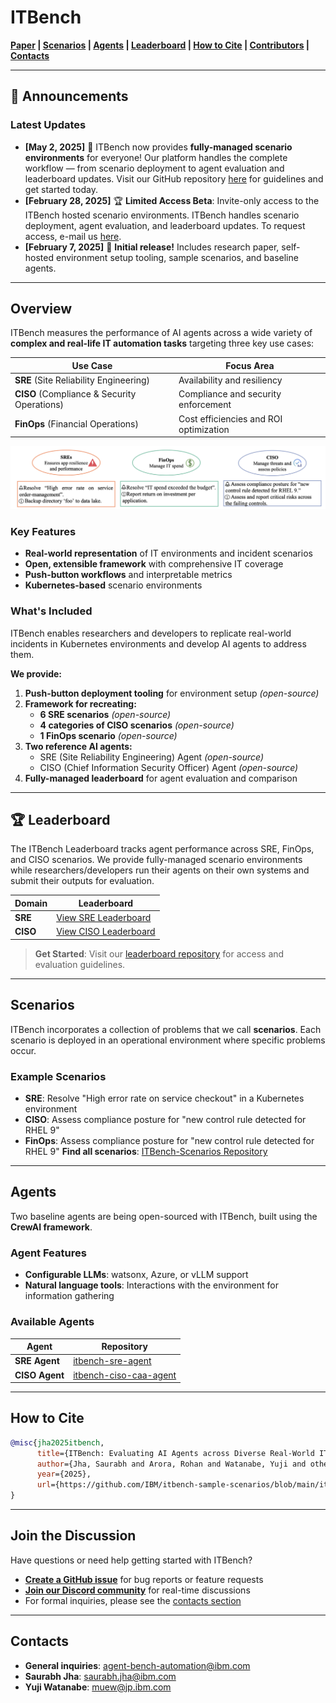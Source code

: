 # ITBench

**[Paper](./it_bench_arxiv.pdf) | [Scenarios](#scenarios) | [Agents](#agents) | [Leaderboard](#leaderboard) | [How to Cite](#how-to-cite) | [Contributors](./CONTRIBUTORS.md) | [Contacts](#contacts)**

---

## 📢 Announcements

### Latest Updates
- **[May 2, 2025]** 🚀 ITBench now provides **fully-managed scenario environments** for everyone! Our platform handles the complete workflow — from scenario deployment to agent evaluation and leaderboard updates. Visit our GitHub repository [here](https://github.com/ibm/ITBench-Leaderboard) for guidelines and get started today.
- **[February 28, 2025]** 🏆 **Limited Access Beta**: Invite-only access to the ITBench hosted scenario environments. ITBench handles scenario deployment, agent evaluation, and leaderboard updates. To request access, e-mail us [here](agent-bench-automation@ibm.com).
- **[February 7, 2025]** 🎉 **Initial release!** Includes research paper, self-hosted environment setup tooling, sample scenarios, and baseline agents.

---

## Overview

ITBench measures the performance of AI agents across a wide variety of **complex and real-life IT automation tasks** targeting three key use cases:

| Use Case | Focus Area |
|----------|------------|
| **SRE** (Site Reliability Engineering) | Availability and resiliency |
| **CISO** (Compliance & Security Operations) | Compliance and security enforcement |
| **FinOps** (Financial Operations) | Cost efficiencies and ROI optimization |

![sample_tasks](./images/sample_it_tasks.png)

### Key Features

- **Real-world representation** of IT environments and incident scenarios  
- **Open, extensible framework** with comprehensive IT coverage  
- **Push-button workflows** and interpretable metrics  
- **Kubernetes-based** scenario environments  

### What's Included

ITBench enables researchers and developers to replicate real-world incidents in Kubernetes environments and develop AI agents to address them.

**We provide:**
1. **Push-button deployment tooling** for environment setup *(open-source)*
2. **Framework for recreating:**
   - **6 SRE scenarios** *(open-source)*
   - **4 categories of CISO scenarios** *(open-source)*
   - **1 FinOps scenario** *(open-source)*
3. **Two reference AI agents:**
   - SRE (Site Reliability Engineering) Agent *(open-source)*
   - CISO (Chief Information Security Officer) Agent *(open-source)*
4. **Fully-managed leaderboard** for agent evaluation and comparison

---

## 🏆 Leaderboard

The ITBench Leaderboard tracks agent performance across SRE, FinOps, and CISO scenarios. We provide fully-managed scenario environments while researchers/developers run their agents on their own systems and submit their outputs for evaluation.

| Domain | Leaderboard |
|--------|-------------|
| **SRE**     | [View SRE Leaderboard](https://github.com/IBM/ITBench-Leaderboard/blob/main/LEADERBOARD_SRE.md) |
| **CISO**    | [View CISO Leaderboard](https://github.com/IBM/ITBench-Leaderboard/blob/main/LEADERBOARD_CISO.md) |

> **Get Started**: Visit our [leaderboard repository](https://github.com/ibm/ITBench-Leaderboard) for access and evaluation guidelines.

---

## Scenarios

ITBench incorporates a collection of problems that we call **scenarios**. Each scenario is deployed in an operational environment where specific problems occur.

### Example Scenarios
- **SRE**: Resolve "High error rate on service checkout" in a Kubernetes environment
- **CISO**: Assess compliance posture for "new control rule detected for RHEL 9"
- **FinOps**: Assess compliance posture for "new control rule detected for RHEL 9"
**Find all scenarios**: [ITBench-Scenarios Repository](https://github.com/IBM/ITBench-Scenarios)

---

## Agents

Two baseline agents are being open-sourced with ITBench, built using the **CrewAI framework**.

### Agent Features
- **Configurable LLMs**: watsonx, Azure, or vLLM support
- **Natural language tools**: Interactions with the environment for information gathering

### Available Agents

| Agent | Repository |
|-------|------------|
| **SRE Agent** | [itbench-sre-agent](https://github.com/IBM/itbench-sre-agent) |
| **CISO Agent** | [itbench-ciso-caa-agent](https://github.com/IBM/itbench-ciso-caa-agent) |

---

## How to Cite

```bibtex
@misc{jha2025itbench,
      title={ITBench: Evaluating AI Agents across Diverse Real-World IT Automation Tasks},
      author={Jha, Saurabh and Arora, Rohan and Watanabe, Yuji and others},
      year={2025},
      url={https://github.com/IBM/itbench-sample-scenarios/blob/main/it_bench_arxiv.pdf}
}
```

---

## Join the Discussion

Have questions or need help getting started with ITBench?

- [**Create a GitHub issue**](https://github.com/IBM/ITBench/issues/new) for bug reports or feature requests
- [**Join our Discord community**](https://discord.gg/6fzy3JRHmt) for real-time discussions
- For formal inquiries, please see the [contacts section](#contacts)

---

## Contacts

- **General inquiries**: agent-bench-automation@ibm.com
- **Saurabh Jha**: saurabh.jha@ibm.com
- **Yuji Watanabe**: muew@jp.ibm.com
